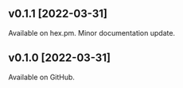 ## v0.1.1 [2022-03-31]

Available on hex.pm.
Minor documentation update.

## v0.1.0 [2022-03-31]

Available on GitHub.

